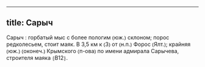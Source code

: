 
---
title: Сарыч
---
Сарыч
: горбатый мыс с более пологим ⦅юж.⦆ склоном; порос редколесьем, стоит маяк. В 3,5 км к ⦅З⦆ от ⦅н.п.⦆ Форос ⦅Ялт.⦆; крайняя ⦅юж.⦆ ⦅оконеч.⦆ Крымского ⦅п-ова⦆ по имени адмирала Сарычева, строителя маяка ⦃В12⦄.
